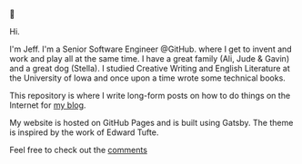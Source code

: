 👋 

Hi.

I'm Jeff. I'm a Senior Software Engineer @GitHub. where I get to invent and work and play all at the same time. I have a great family (Ali, Jude & Gavin) and a great dog (Stella). I studied Creative Writing and English Literature at the University of Iowa and once upon a time wrote some technical books.

This repository is where I write long-form posts on how to do things on the Internet for [my blog](https://jeffrafter.com).

My website is hosted on GitHub Pages and is built using Gatsby. The theme is inspired by the work of Edward Tufte.

Feel free to check out the [comments](https://github.com/jeffrafter/jeffrafter.github.io/issues?q=is%3Aissue+is%3Aopen+label%3A%22Comments+%3Aspeech_balloon%3A%22)
